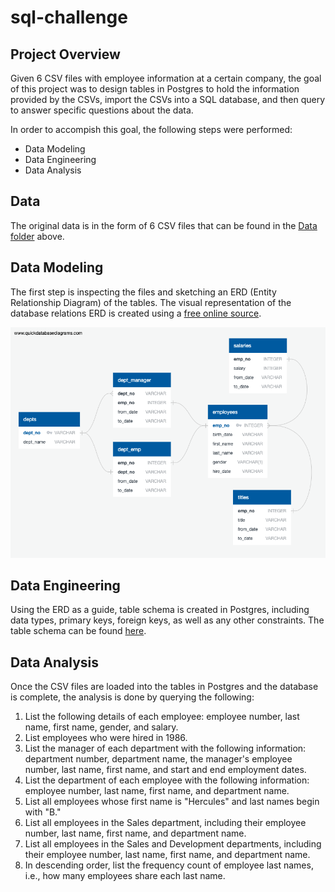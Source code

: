 # sql-challenge

## Project Overview

Given 6 CSV files with employee information at a certain company, the goal of this project was to design tables in Postgres to hold the information provided by the CSVs, import the CSVs into a SQL database, and then query to answer specific questions about the data. 

In order to accompish this goal, the following steps were performed:
- Data Modeling
- Data Engineering
- Data Analysis

## Data

The original data is in the form of 6 CSV files that can be found in the [Data folder](https://github.com/jobrien1726/sql-challenge/tree/master/Data) above.

## Data Modeling

The first step is inspecting the files and sketching an ERD (Entity Relationship Diagram) of the tables. The visual representation of the database relations ERD is created using a [free online source](http://www.quickdatabasediagrams.com).

![](EmployeeSQL/ERD_QuickDBD.png)

## Data Engineering

Using the ERD as a guide, table schema is created in Postgres, including data types, primary keys, foreign keys, as well as any other constraints. The table schema can be found [here](https://github.com/jobrien1726/sql-challenge/blob/master/EmployeeSQL/tables_schema.sql). 

## Data Analysis

Once the CSV files are loaded into the tables in Postgres and the database is complete, the analysis is done by querying the following:

1. List the following details of each employee: employee number, last name, first name, gender, and salary.
2. List employees who were hired in 1986.
3. List the manager of each department with the following information: department number, department name, the manager's employee number, last name, first name, and start and end employment dates.
4. List the department of each employee with the following information: employee number, last name, first name, and department name.
5. List all employees whose first name is "Hercules" and last names begin with "B."
6. List all employees in the Sales department, including their employee number, last name, first name, and department name.
7. List all employees in the Sales and Development departments, including their employee number, last name, first name, and department name.
8. In descending order, list the frequency count of employee last names, i.e., how many employees share each last name.
